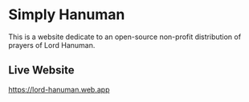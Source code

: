 # Simply Hanuman

This is a website dedicate to an open-source non-profit distribution of prayers of Lord Hanuman.

## Live Website

https://lord-hanuman.web.app